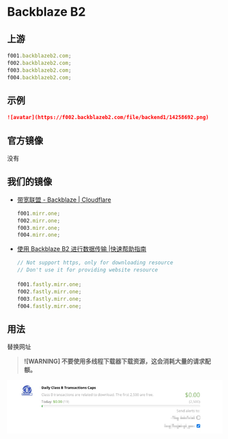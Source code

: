 # Backblaze B2

## 上游

```js
f001.backblazeb2.com;
f002.backblazeb2.com;
f003.backblazeb2.com;
f004.backblazeb2.com;
```

## 示例

```md
![avatar](https://f002.backblazeb2.com/file/backend1/14258692.png)
```

## 官方镜像

没有

## 我们的镜像

- [带宽联盟 - Backblaze | Cloudflare](https://www.cloudflare.com/zh-cn/bandwidth-alliance/backblaze/)

  ```js
  f001.mirr.one;
  f002.mirr.one;
  f003.mirr.one;
  f004.mirr.one;
  ```

- [使用 Backblaze B2 进行数据传输 |快速帮助指南](https://docs.fastly.com/en/guides/data-transfer-with-backblaze-b2)

  ```js
  // Not support https, only for downloading resource
  // Don't use it for providing website resource

  f001.fastly.mirr.one;
  f002.fastly.mirr.one;
  f003.fastly.mirr.one;
  f004.fastly.mirr.one;
  ```

## 用法

替换网址

> **![WARNING] 不要使用多线程下载器下载资源，这会消耗大量的请求配额。**

![B2 警告](/_images//b2-warning.jpg)
